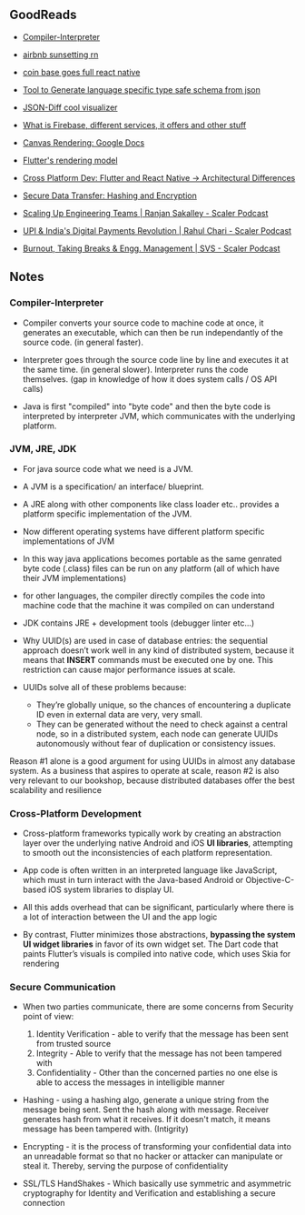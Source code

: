 ## GoodReads

* [Compiler-Interpreter](https://www.freecodecamp.org/news/compiled-versus-interpreted-languages/)

* [airbnb sunsetting rn](https://medium.com/airbnb-engineering/sunsetting-react-native-1868ba28e30a)

* [coin base goes full react native](https://blog.coinbase.com/announcing-coinbases-successful-transition-to-react-native-af4c591df971)

* [Tool to Generate language specific type safe schema from json](https://quicktype.io/)

* [JSON-Diff cool visualizer](https://jsoncrack.com/editor)

* [What is Firebase, different services, it offers and other stuff](https://medium.com/firebase-developers/what-is-firebase-the-complete-story-abridged-bcc730c5f2c0)

* [Canvas Rendering: Google Docs](https://medium.com/young-coder/the-future-web-will-canvas-rendering-replace-the-dom-847be872884c)

* [Flutter's rendering model](https://docs.flutter.dev/resources/architectural-overview#flutters-rendering-model)

* [Cross Platform Dev: Flutter and React Native -> Architectural Differences](https://www.g2i.co/blog/flutter-vs-react-native-the-core-differences)

* [Secure Data Transfer: Hashing and Encryption](https://cheapsslsecurity.com/blog/explained-hashing-vs-encryption-vs-encoding/)

* [Scaling Up Engineering Teams |  Ranjan Sakalley - Scaler Podcast ](https://youtu.be/8Kazdjpf7oI)

* [ UPI & India's Digital Payments Revolution | Rahul Chari - Scaler Podcast](https://youtu.be/oF5KB-INikc)

* [Burnout, Taking Breaks & Engg. Management | SVS - Scaler Podcast](https://youtu.be/3iajCJXKlMs)

## Notes 

### Compiler-Interpreter

* 	Compiler converts your source code to machine code at once, 
	it generates an executable, which can then be run independantly of the source code. (in general faster).

* Interpreter goes through the source code line by line and executes it at the same time. (in general slower).
	Interpreter runs the code themselves. (gap in knowledge of how it does system calls / OS API calls)

* Java is first "compiled" into "byte code" and then
	the byte code is interpreted by interpreter JVM, which communicates with the underlying platform.

### JVM, JRE, JDK
* For java source code what we need is a JVM.

* 	A JVM is a specification/ an interface/ blueprint.

* 	A JRE along with other components like class loader etc.. provides a platform specific implementation of the JVM.

* 	Now different operating systems have different platform specific implementations of JVM

* 	In this way java applications becomes portable as the same genrated byte code (.class) files can be run on 
	any platform (all of which have their JVM implementations)

* 	for other languages, the compiler directly compiles the code into machine code that the machine it was compiled
	on can understand

* JDK contains JRE + development tools (debugger linter etc...)

* Why UUID(s) are used in case of database entries: the sequential approach doesn’t work well in any kind of distributed system, because it means that **INSERT** commands must be executed one by one. This restriction can cause major performance issues at scale.  

* UUIDs solve all of these problems because:
	* They’re globally unique, so the chances of encountering a duplicate ID even in external data are very, very small.
	* They can be generated without the need to check against a central node, so in a distributed system, each node can generate UUIDs autonomously without fear of duplication or consistency issues.


Reason #1 alone is a good argument for using UUIDs in almost any database system. As a business that aspires to operate at scale, reason #2 is also very relevant to our bookshop, because distributed databases offer the best scalability and resilience

### Cross-Platform Development

* Cross-platform frameworks typically work by creating an abstraction layer over the underlying native Android and iOS **UI libraries**, attempting to smooth out the inconsistencies of each platform representation.

* App code is often written in an interpreted language like JavaScript, which must in turn interact with the Java-based Android or Objective-C-based iOS system libraries to display UI.

* All this adds overhead that can be significant, particularly where there is a lot of interaction between the UI and the app logic

* By contrast, Flutter minimizes those abstractions, **bypassing the system UI widget libraries** in favor of its own widget set. The Dart code that paints Flutter’s visuals is compiled into native code, which uses Skia for rendering


### Secure Communication

* When two parties communicate, there are some concerns from Security point of view:
	1.  Identity Verification - able to verify that the message has been sent from trusted source
	2.  Integrity - Able to verify that the message has not been tampered with
	3. Confidentiality - Other than the concerned parties no one else is able to access the messages in intelligible manner

* Hashing - using a hashing algo, generate a unique string from the message being sent. Sent the hash along with message. Receiver generates hash from what it receives. If it doesn't match, it means message has been tampered with. (Intigrity)
* Encrypting - it is the process of transforming your confidential data into an unreadable format so that no hacker or attacker can manipulate or steal it. Thereby, serving the purpose of confidentiality
*  SSL/TLS HandShakes - Which basically use symmetric and asymmetric cryptography for Identity and Verification and establishing a secure connection

